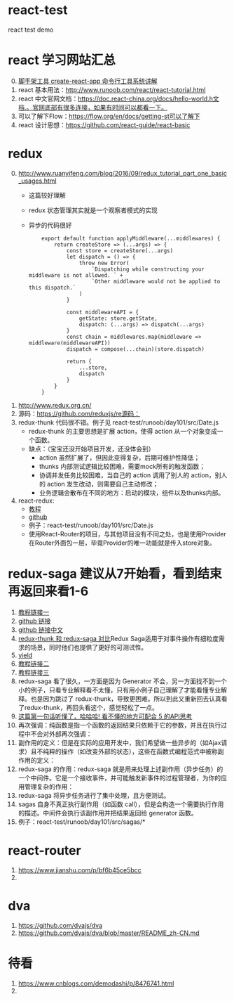 # react-test
react test demo

# react 学习网站汇总
0. [脚手架工具 create-react-app 命令行工具系统讲解](https://www.cnblogs.com/ye-hcj/p/7191153.html)
1. react 基本用法：http://www.runoob.com/react/react-tutorial.html
2. react 中文官网文档：https://doc.react-china.org/docs/hello-world.h文档.。官网底部有很多连接，如果有时间可以都看一下。
3. 可以了解下Flow：https://flow.org/en/docs/getting-st可以了解下
4. react 设计思想：https://github.com/react-guide/react-basic

# redux 
0. http://www.ruanyifeng.com/blog/2016/09/redux_tutorial_part_one_basic_usages.html
    - 这篇较好理解
    - redux 状态管理其实就是一个观察者模式的实现
    - 异步的代码很好

        ```
            export default function applyMiddleware(...middlewares) {
                return createStore => (...args) => {
                    const store = createStore(...args)
                    let dispatch = () => {
                        throw new Error(
                            `Dispatching while constructing your middleware is not allowed. ` +
                            `Other middleware would not be applied to this dispatch.`
                        )
                    }

                    const middlewareAPI = {
                        getState: store.getState,
                        dispatch: (...args) => dispatch(...args)
                    }
                    const chain = middlewares.map(middleware => middleware(middlewareAPI))
                    dispatch = compose(...chain)(store.dispatch)

                    return {
                        ...store,
                        dispatch
                    }
                }
            }
        ```
1. http://www.redux.org.cn/
2. 源码：https://github.com/reduxjs/re源码：
3. redux-thunk 代码很不错。例子见 react-test/runoob/day101/src/Date.js
    - redux-thunk 的主要思想是扩展 action，使得 action 从一个对象变成一个函数。
    - 缺点：（宝宝还没开始项目开发，还没体会到）
        - action 虽然扩展了，但因此变得复杂，后期可维护性降低；
        - thunks 内部测试逻辑比较困难，需要mock所有的触发函数；
        - 协调并发任务比较困难，当自己的 action 调用了别人的 action，别人的 action 发生改动，则需要自己主动修改；
        - 业务逻辑会散布在不同的地方：启动的模块，组件以及thunks内部。
4. react-redux: 
    - [教程](http://www.ruanyifeng.com/blog/2016/09/redux_tutorial_part_three_react-redux.html) 
    - [github](https://github.com/reduxjs/react-redux/tree/master/src)
    - 例子：react-test/runoob/day101/src/Date.js
    - 使用React-Router的项目，与其他项目没有不同之处，也是使用Provider在Router外面包一层，毕竟Provider的唯一功能就是传入store对象。

# redux-saga 建议从7开始看，看到结束再返回来看1-6
1. [教程链接一](https://www.jianshu.com/p/6f96bdaaea22)
2. [github 链接](https://github.com/redux-saga/redux-saga)
3. [github 链接中文](https://github.com/superRaytin/redux-saga-in-chinese)
3. [redux-thunk 和 redux-saga 对比](https://segmentfault.com/a/1190000009928167)Redux Saga适用于对事件操作有细粒度需求的场景，同时他们也提供了更好的可测试性。
4. [yield](https://blog.csdn.net/qq_16234613/article/details/52495711)
5. [教程链接二](https://redux-saga-in-chinese.js.org/docs/introduction/BeginnerTutorial.html)
6. [教程链接三](https://segmentfault.com/a/1190000010205210)
7. redux-saga 看了很久，一方面是因为 Generator 不会，另一方面找不到一个小的例子，只看专业解释看不太懂，只有用小例子自己理解了才能看懂专业解释。也是因为跳过了 redux-thunk，导致更困难。所以到此又重新回去认真看了redux-thunk，再回头看这个，感觉轻松了一点。
8. [这篇第一句话听懂了，哈哈哈! 看不懂的地方可配合 5 的API思考](httsps://www.jianshu.com/p/e84493c7af35)
9. 再次强调：纯函数是指一个函数的返回结果只依赖于它的参数，并且在执行过程中不会对外部再次强调：
10. 副作用的定义：但是在实际的应用开发中，我们希望做一些异步的（如Ajax请求）且不纯粹的操作（如改变外部的状态），这些在函数式编程范式中被称副作用的定义：
11. redux-saga 的作用：redux-saga 就是用来处理上述副作用（异步任务）的一个中间件。它是一个接收事件，并可能触发新事件的过程管理者，为你的应用管理复杂的作用：
12. redux-saga 将异步任务进行了集中处理，且方便测试。
13. sagas 自身不真正执行副作用（如函数 call），但是会构造一个需要执行作用的描述。中间件会执行该副作用并把结果返回给 generator 函数。
14. 例子：react-test/runoob/day101/src/sagas/*

# react-router
1. https://www.jianshu.com/p/bf6b45ce5bcc
2. 

# dva
1. https://github.com/dvajs/dva
2. https://github.com/dvajs/dva/blob/master/README_zh-CN.md

# 待看
1. https://www.cnblogs.com/demodashi/p/8476741.html
2. 

